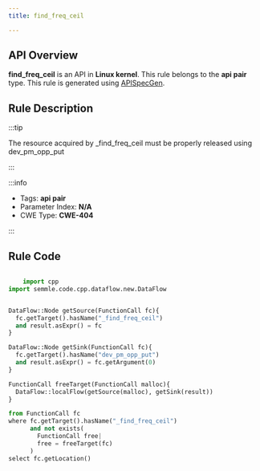 ```yaml
---
title: find_freq_ceil

---
```



## API Overview
**find_freq_ceil** is an API in **Linux kernel**. This rule belongs to the **api pair** type. This rule is generated using [APISpecGen](../../tools/APISpecGen).
## Rule Description

:::tip

The resource acquired by _find_freq_ceil must be properly released using dev_pm_opp_put

:::

:::info

- Tags: **api pair**
- Parameter Index: **N/A**
- CWE Type: **CWE-404**

:::

## Rule Code
```python

    import cpp
import semmle.code.cpp.dataflow.new.DataFlow


DataFlow::Node getSource(FunctionCall fc){
  fc.getTarget().hasName("_find_freq_ceil")
  and result.asExpr() = fc
}

DataFlow::Node getSink(FunctionCall fc){
  fc.getTarget().hasName("dev_pm_opp_put")
  and result.asExpr() = fc.getArgument(0)
}

FunctionCall freeTarget(FunctionCall malloc){
  DataFlow::localFlow(getSource(malloc), getSink(result))
}

from FunctionCall fc
where fc.getTarget().hasName("_find_freq_ceil")
      and not exists(
        FunctionCall free| 
        free = freeTarget(fc)
      )
select fc.getLocation()

    
```